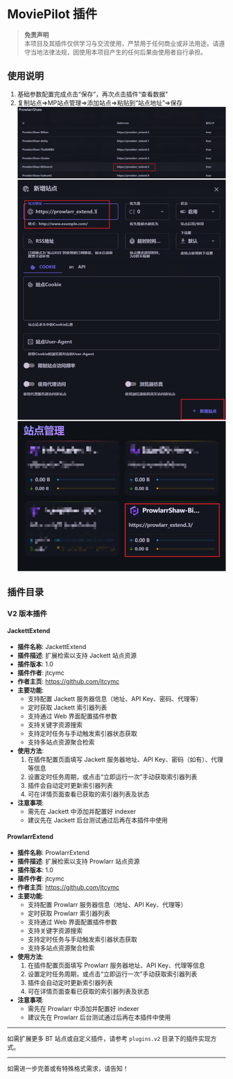 # MoviePilot 插件

> **免责声明**  
> 本项目及其插件仅供学习与交流使用，严禁用于任何商业或非法用途。请遵守当地法律法规，因使用本项目产生的任何后果由使用者自行承担。

## 使用说明
1. 基础参数配置完成点击“保存”，再次点击插件“查看数据”
2. 复制站点=>MP站点管理=>添加站点=>粘贴到“站点地址”=>保存
![](https://raw.githubusercontent.com/jtcymc/MoviePilot-PluginsV2/main/docs/imgs/plugins_domains.png)
![](https://raw.githubusercontent.com/jtcymc/MoviePilot-PluginsV2/main/docs/imgs/add_site.png)
![](https://raw.githubusercontent.com/jtcymc/MoviePilot-PluginsV2/main/docs/imgs/plugin_site.png)
## 插件目录

### V2 版本插件

#### JackettExtend
- **插件名称**: JackettExtend
- **插件描述**: 扩展检索以支持 Jackett 站点资源
- **插件版本**: 1.0
- **插件作者**: jtcymc
- **作者主页**: https://github.com/jtcymc
- **主要功能**:
  - 支持配置 Jackett 服务器信息（地址、API Key、密码、代理等）
  - 定时获取 Jackett 索引器列表
  - 支持通过 Web 界面配置插件参数
  - 支持关键字资源搜索
  - 支持定时任务与手动触发索引器状态获取
  - 支持多站点资源聚合检索
- **使用方法**:
  1. 在插件配置页面填写 Jackett 服务器地址、API Key、密码（如有）、代理等信息
  2. 设置定时任务周期，或点击“立即运行一次”手动获取索引器列表
  3. 插件会自动定时更新索引器列表
  4. 可在详情页面查看已获取的索引器列表及状态
- **注意事项**:
  - 需先在 Jackett 中添加并配置好 indexer
  - 建议先在 Jackett 后台测试通过后再在本插件中使用

#### ProwlarrExtend
- **插件名称**: ProwlarrExtend
- **插件描述**: 扩展检索以支持 Prowlarr 站点资源
- **插件版本**: 1.0
- **插件作者**: jtcymc
- **作者主页**: https://github.com/jtcymc
- **主要功能**:
  - 支持配置 Prowlarr 服务器信息（地址、API Key、代理等）
  - 定时获取 Prowlarr 索引器列表
  - 支持通过 Web 界面配置插件参数
  - 支持关键字资源搜索
  - 支持定时任务与手动触发索引器状态获取
  - 支持多站点资源聚合检索
- **使用方法**:
  1. 在插件配置页面填写 Prowlarr 服务器地址、API Key、代理等信息
  2. 设置定时任务周期，或点击“立即运行一次”手动获取索引器列表
  3. 插件会自动定时更新索引器列表
  4. 可在详情页面查看已获取的索引器列表及状态
- **注意事项**:
  - 需先在 Prowlarr 中添加并配置好 indexer
  - 建议先在 Prowlarr 后台测试通过后再在本插件中使用

---

如需扩展更多 BT 站点或自定义插件，请参考 `plugins.v2` 目录下的插件实现方式。

---

如需进一步完善或有特殊格式需求，请告知！
